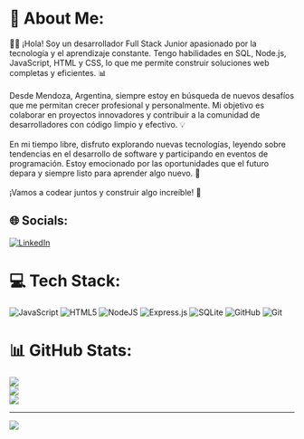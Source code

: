 
# 💫 About Me:
👨‍💻 ¡Hola! Soy un desarrollador Full Stack Junior apasionado por la tecnología y el aprendizaje constante. Tengo habilidades en SQL, Node.js, JavaScript, HTML y CSS, lo que me permite construir soluciones web completas y eficientes. 📊<br><br>Desde Mendoza, Argentina, siempre estoy en búsqueda de nuevos desafíos que me permitan crecer profesional y personalmente. Mi objetivo es colaborar en proyectos innovadores y contribuir a la comunidad de desarrolladores con código limpio y efectivo. 💡<br><br>En mi tiempo libre, disfruto explorando nuevas tecnologías, leyendo sobre tendencias en el desarrollo de software y participando en eventos de programación. Estoy emocionado por las oportunidades que el futuro depara y siempre listo para aprender algo nuevo. 🚀 <br><br>¡Vamos a codear juntos y construir algo increíble! 🌟<br>


## 🌐 Socials:
[![LinkedIn](https://img.shields.io/badge/LinkedIn-%230077B5.svg?logo=linkedin&logoColor=white)](https://linkedin.com/in/www.linkedin.com/in/ivanbaez100) 

# 💻 Tech Stack:
![JavaScript](https://img.shields.io/badge/javascript-%23323330.svg?style=for-the-badge&logo=javascript&logoColor=%23F7DF1E) ![HTML5](https://img.shields.io/badge/html5-%23E34F26.svg?style=for-the-badge&logo=html5&logoColor=white) ![NodeJS](https://img.shields.io/badge/node.js-6DA55F?style=for-the-badge&logo=node.js&logoColor=white) ![Express.js](https://img.shields.io/badge/express.js-%23404d59.svg?style=for-the-badge&logo=express&logoColor=%2361DAFB) ![SQLite](https://img.shields.io/badge/sqlite-%2307405e.svg?style=for-the-badge&logo=sqlite&logoColor=white) ![GitHub](https://img.shields.io/badge/github-%23121011.svg?style=for-the-badge&logo=github&logoColor=white) ![Git](https://img.shields.io/badge/git-%23F05033.svg?style=for-the-badge&logo=git&logoColor=white)
# 📊 GitHub Stats:
![](https://github-readme-stats.vercel.app/api?username=Ivan-Baez&theme=dark&hide_border=false&include_all_commits=false&count_private=false)<br/>
![](https://github-readme-streak-stats.herokuapp.com/?user=Ivan-Baez&theme=dark&hide_border=false)<br/>
![](https://github-readme-stats.vercel.app/api/top-langs/?username=Ivan-Baez&theme=dark&hide_border=false&include_all_commits=false&count_private=false&layout=compact)

---
[![](https://visitcount.itsvg.in/api?id=Ivan-Baez&icon=0&color=0)](https://visitcount.itsvg.in)

<!-- Proudly created with GPRM ( https://gprm.itsvg.in ) -->
